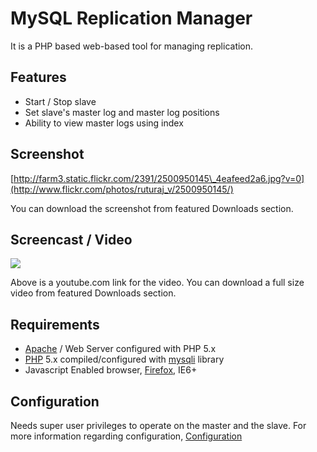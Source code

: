 # MySQL Replication Manager #
It is a PHP based web-based tool for managing replication.

## Features ##
  * Start / Stop slave
  * Set slave's master log and master log positions
  * Ability to view master logs using index

## Screenshot ##
[http://farm3.static.flickr.com/2391/2500950145\_4eafeed2a6.jpg?v=0](http://www.flickr.com/photos/ruturaj_v/2500950145/)

You can download the screenshot from featured Downloads section.


## Screencast / Video ##
[![](http://i.ytimg.com/vi/NhKIr0IPCvg/default.jpg)](http://www.youtube.com/watch?v=NhKIr0IPCvg)

Above is a youtube.com link for the video. You can download a full size video from featured Downloads section.


## Requirements ##
  * [Apache](http://httpd.apache.org) / Web Server configured with PHP 5.x
  * [PHP](http://www.php.net) 5.x compiled/configured with [mysqli](http://www.php.net/mysqli) library
  * Javascript Enabled browser, [Firefox](http://www.mozilla.com/firefox), IE6+

## Configuration ##
Needs super user privileges to operate on the master and the slave. For more information regarding configuration, [Configuration](Configuration.md)